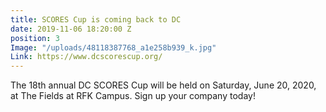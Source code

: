```yaml
---
title: SCORES Cup is coming back to DC
date: 2019-11-06 18:20:00 Z
position: 3
Image: "/uploads/48118387768_a1e258b939_k.jpg"
Link: https://www.dcscorescup.org/
---
```


The 18th annual DC SCORES Cup will be held on Saturday, June 20, 2020, at The Fields at RFK Campus. Sign up your company today!